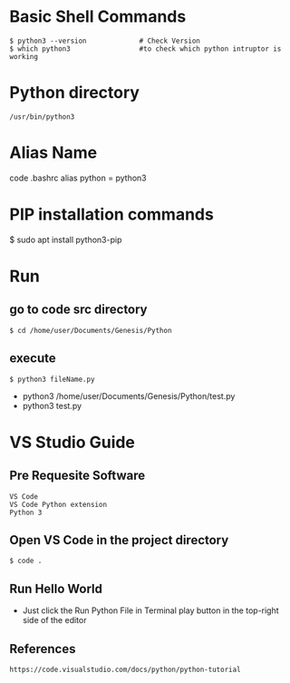 # Basic Shell Commands
    $ python3 --version             # Check Version 
    $ which python3                 #to check which python intruptor is working
    
# Python directory
    /usr/bin/python3

# Alias Name 
code .bashrc
alias python = python3

# PIP installation commands
$ sudo apt install python3-pip

# Run
## go to code src directory
    $ cd /home/user/Documents/Genesis/Python
## execute
    $ python3 fileName.py

* python3 /home/user/Documents/Genesis/Python/test.py
* python3 test.py

# VS Studio Guide

## Pre Requesite Software 
    VS Code
    VS Code Python extension
    Python 3

## Open VS Code in the project directory
    $ code .                        

## Run Hello World 
* Just click the Run Python File in Terminal play button in the top-right side of the editor

## References 
    https://code.visualstudio.com/docs/python/python-tutorial